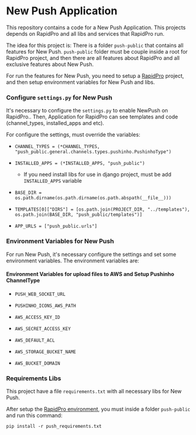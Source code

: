 # New Push Application

This repository contains a code for a New Push Application. This projects depends on RapidPro and all libs and services that RapidPro run.  

The idea for this project is: There is a folder `push-public` that contains all features for New Push. `push-public` folder must be couple inside a root for RapidPro project, and then there are all features about RapidPro and all exclusive features about New Push.

For run the features for New Push, you need to setup a [RapidPro](http://rapidpro.github.io/rapidpro/docs/) project, and then setup environment variables for New Push and libs.

### Configure `settings.py` for New Push

It's necessary to configure the `settings.py` to enable NewPush on RapidPro.. Then, Application for RapidPro can see templates and code (channel_types, installed_apps and etc).  

For configure the settings, must override the variables:

* `CHANNEL_TYPES = (*CHANNEL_TYPES, "push_public.general.channels.types.pushinho.PushinhoType")`

* `INSTALLED_APPS = (*INSTALLED_APPS, "push_public")`
	- If you need install libs for use in django project, must be add `INSTALLED_APPS` variable

* `BASE_DIR = os.path.dirname(os.path.dirname(os.path.abspath(__file__)))`

* `TEMPLATES[0]["DIRS"] = [os.path.join(PROJECT_DIR, "../templates"), os.path.join(BASE_DIR, "push_public/templates")]`

* `APP_URLS = ["push_public.urls"]`

### Environment Variables for New Push

For run New Push, it's necessary configure the settings and set some environment variables. The environment variables are:

#### Environment Variables for upload files to AWS and Setup Pushinho ChannelType

* `PUSH_WEB_SOCKET_URL`

* `PUSHINHO_ICONS_AWS_PATH`

* `AWS_ACCESS_KEY_ID`

* `AWS_SECRET_ACCESS_KEY`

* `AWS_DEFAULT_ACL`

* `AWS_STORAGE_BUCKET_NAME`

* `AWS_BUCKET_DOMAIN`

### Requirements Libs

This project have a file `requirements.txt` with all necessary libs for New Push.

After setup the [RapidPro environment](http://rapidpro.github.io/rapidpro/docs/development/), you must inside a folder `push-public` and run this command:

`pip install -r push_requirements.txt`

